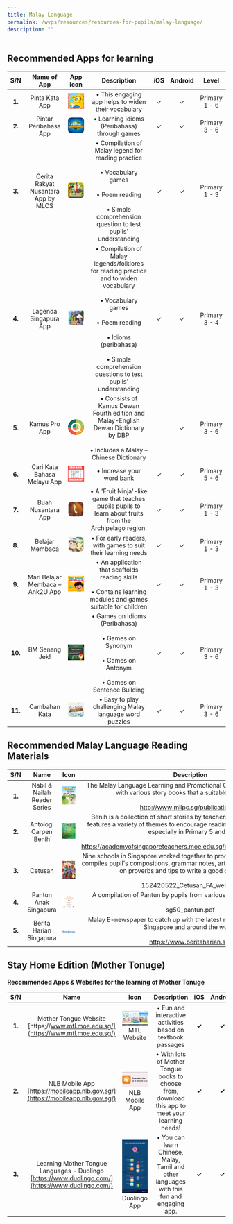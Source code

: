 ```yaml
---
title: Malay Language
permalink: /wvps/resources/resources-for-pupils/malay-language/
description: ""
---
```

 Recommended Apps for learning
 ----
| S/N | Name of App | App Icon | Description | iOS | Android | Level |
|:---:|:---:|:---:|:---:|:---:|:---:|:---:|
| **1.** | Pinta Kata App | ![](/images/pintar%20kata.png) | • This engaging app helps to widen their vocabulary | ✓ | ✓ | Primary 1 - 6 |
| **2.** | Pintar Peribahasa App | ![](/images/pintar%20peribahasa.jpeg) | • Learning idioms (Peribahasa) through games | ✓ | ✓ | Primary 3 - 6 |
| **3.** | Cerita Rakyat Nusantara App by MLCS |![](/images/cerita%20rakyat.png) | • Compilation of Malay legend for reading practice<br><br>• Vocabulary games<br><br>• Poem reading<br><br>• Simple comprehension question to test pupils' understanding | ✓ | ✓ | Primary 1 - 3 |
| **4.** | Lagenda Singapura App | ![](/images/lagenda%20singapura%20app.jpeg) | • Compilation of Malay legends/folklores for reading practice and to widen vocabulary<br><br>• Vocabulary games<br><br>• Poem reading<br><br>• Idioms (peribahasa)<br><br>• Simple comprehension questions to test pupils' understanding | ✓ | ✓ | Primary 3 - 4 |
| **5.** | Kamus Pro App | ![](/images/kamus%20pro.png) | • Consists of Kamus Dewan Fourth edition and Malay-English Dewan Dictionary by DBP<br><br>• Includes a Malay – Chinese Dictionary |  | ✓ | Primary 3 - 6 |
| **6.** | Cari Kata Bahasa Melayu App | ![](/images/cari%20kata.png) | • Increase your word bank | ✓ | ✓ | Primary 5 - 6 |
| **7.** | Buah Nusantara App | ![](/images/buah%20nusantara.png) | • A 'Fruit Ninja'-like game that teaches pupils pupils to learn about fruits from the Archipelago region. | ✓ | ✓ | Primary 1 - 3 |
| **8.** | Belajar Membaca | ![](/images/belajar%20membaca.png) | • For early readers, with games to suit their learning needs | ✓ | ✓ | Primary 1 - 3 |
| **9.** | Mari Belajar Membaca – Ank2U App | ![](/images/mari%20belajar%20membaca.png) | • An application that scaffolds reading skills<br><br>• Contains learning modules and games suitable for children | ✓ | ✓ | Primary 1 - 3 |
| **10.** | BM Senang Jek! | ![](/images/bm%20senang%20jek.png) | • Games on Idioms (Peribahasa)<br><br>• Games on Synonym<br><br>• Games on Antonym<br><br>• Games on Sentence Building | ✓ | ✓ | Primary 3 - 6 |
| **11.** | Cambahan Kata | ![](/images/cambahan.png) | • Easy to play challenging Malay language word puzzles | ✓ | ✓ | Primary 3 - 6 |

Recommended Malay Language Reading Materials
---
| S/N | Name | Icon | Description | Level |
|:---:|:---:|:---:|:---:|:---:|
| **1.** | Nabil &amp; Nailah Reader Series | ![](/images/nabil.png) | The Malay Language Learning and Promotional Community has come up with various story books that a suitable for all levels.<br><br>http://www.mllpc.sg/publications/3 | Primary 1 - 6 |
| **2.** | Antologi Carpen 'Benih' | ![](/images/antologi.png) | Benih is a collection of short stories by teachers. This short collection features a variety of themes to encourage reading interest among pupils especially in Primary 5 and 6.<br><br>https://academyofsingaporeteachers.moe.edu.sg/mlcs/resources/anthology | Primary 5 - 6 |
| **3.** | Cetusan | ![](/images/cetusan.png) | Nine schools in Singapore worked together to produce this magazine which compiles pupil's compositions, grammar notes, articles on culture, drawings on proverbs and tips to write a good composition.<br><br>152420522_Cetusan_FA_web.pdf | Primary 1 - 6 |
| **4.** | Pantun Anak Singapura | ![](/images/pantun%20anak.png) | A compilation of Pantun by pupils from various schools in Singapore.<br><br>sg50_pantun.pdf | Primary 3 - 4 |
| **5.** | Berita Harian Singapura | ![](/images/berita%20harian.png) | Malay E-newspaper to catch up with the latest news and happenings in Singapore and around the world.<br><br>https://www.beritaharian.sg/ | Primary 3 - 6 |

Stay Home Edition (Mother Tonuge)
---
**Recommended Apps &amp; Websites for the learning of Mother Tonuge**

|S/N|Name|Icon|Description|iOS|Android|Level|
|:--:|:--:|:--:|:--:|:--:|:--:|:--:|
|**1.**|Mother Tongue Website<br>[https;//www.mtl.moe.edu.sg/](https://www.mtl.moe.edu.sg/)|[![](/images/mtl.png)](https;//www.mtl.moe.edu.sg/)<br>MTL Website|• Fun and interactive activities based on textbook passages|**✓**|**✓**|Primary 1 - 6|
|**2.**|NLB Mobile App<br>[https://mobileapp.nlb.gov.sg/](https://mobileapp.nlb.gov.sg/)|[![](/images/nlb.jpeg)](https://mobileapp.nlb.gov.sg/)<br>NLB Mobile App|• With lots of Mother Tongue books to choose from, download this app to meet your learning needs!|**✓**|**✓**|Primary 1 - 6|
|**3.**|Learning Mother Tongue Languages - Duolingo<br>[https://www.duolingo.com/](https://www.duolingo.com/)|[![](/images/duolingo.png)](https://www.duolingo.com/)<br>Duolingo App|• You can learn Chinese, Malay, Tamil and other languages with this fun and engaging app.|**✓**|**✓**|Primary 1 - 6|